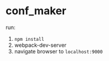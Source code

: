 # conf_maker
run:  
1) `npm install`  
2) webpack-dev-server 
4) navigate browser to `localhost:9000`

